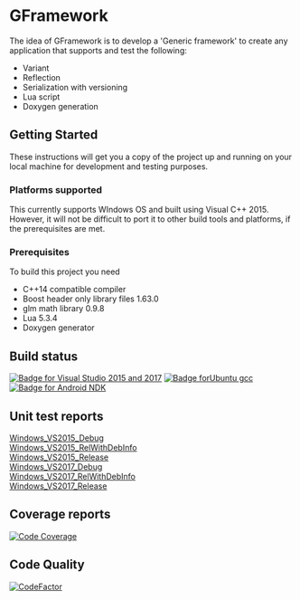 # GFramework

The idea of GFramework is to develop a 'Generic framework' to create any application that supports and test the following:

  * Variant
  * Reflection
  * Serialization with versioning
  * Lua script
  * Doxygen generation

## Getting Started

These instructions will get you a copy of the project up and running on your local machine for development and testing purposes.

### Platforms supported

This currently supports WIndows OS and built using Visual C++ 2015. However, it will not be difficult to port it to other build tools and platforms, if the prerequisites are met.

### Prerequisites

To build this project you need
  * C++14 compatible compiler
  * Boost header only library files 1.63.0
  * glm math library 0.9.8
  * Lua 5.3.4
  * Doxygen generator

## Build status
[![Badge for Visual Studio 2015 and 2017](https://img.shields.io/github/workflow/status/asankar1/GFramework/windows_vs_cmake/integration?label=Visual%20Studio%202015%20and%202017&style=plastic)](https://github.com/asankar1/GFramework/actions/workflows/windows_vs_cmake.yml)
[![Badge forUbuntu gcc](https://img.shields.io/github/workflow/status/asankar1/GFramework/ubuntu_gcc_cmake/integration?label=Ubuntu%20gcc&style=plastic)](https://github.com/asankar1/GFramework/actions/workflows/ubuntu_gcc_cmake.yml)
[![Badge for Android NDK](https://img.shields.io/github/workflow/status/asankar1/GFramework/ubuntu_android_cmake/integration?label=Android%20NDK&style=plastic)](https://github.com/asankar1/GFramework/actions/workflows/ubuntu_android_ndk.yml)

## Unit test reports
[Windows_VS2015_Debug](https://github.com/asankar1/GFramework/blob/master/UnitTest/Reports/Windows_VS2015_Debug_Report.xml)  
[Windows_VS2015_RelWithDebInfo](https://github.com/asankar1/GFramework/blob/master/UnitTest/Reports/Windows_VS2015_RelWithDebInfo_Report.xml)  
[Windows_VS2015_Release](https://github.com/asankar1/GFramework/blob/master/UnitTest/Reports/Windows_VS2015_Debug_Release.xml)  
[Windows_VS2017_Debug](https://github.com/asankar1/GFramework/blob/master/UnitTest/Reports/Windows_VS2017_Debug_Report.xml)  
[Windows_VS2017_RelWithDebInfo](https://github.com/asankar1/GFramework/blob/master/UnitTest/Reports/Windows_VS2017_RelWithDebInfo_Report.xml)  
[Windows_VS2017_Release](https://github.com/asankar1/GFramework/blob/master/UnitTest/Reports/Windows_VS2017_Debug_Release.xml)  

## Coverage reports
[![Code Coverage](https://codecov.io/gh/asankar1/GFramework/branch/integration/graph/badge.svg?token=C3FOMEPHJ3)](https://codecov.io/gh/asankar1/GFramework)

## Code Quality
[![CodeFactor](https://www.codefactor.io/repository/github/asankar1/gframework/badge)](https://www.codefactor.io/repository/github/asankar1/gframework)
